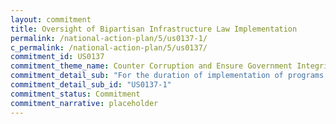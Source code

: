 ```yaml
---
layout: commitment
title: Oversight of Bipartisan Infrastructure Law Implementation
permalink: /national-action-plan/5/us0137-1/
c_permalink: /national-action-plan/5/us0137/
commitment_id: US0137
commitment_theme_name: Counter Corruption and Ensure Government Integrity and Accountability to the Public
commitment_detail_sub: "For the duration of implementation of programs in BIL, the Biden-Harris Administration commits to implementing this guidance by using data and evidence to guide infrastructure investments and track progress;"
commitment_detail_sub_id: "US0137-1"
commitment_status: Commitment
commitment_narrative: placeholder
---
```


